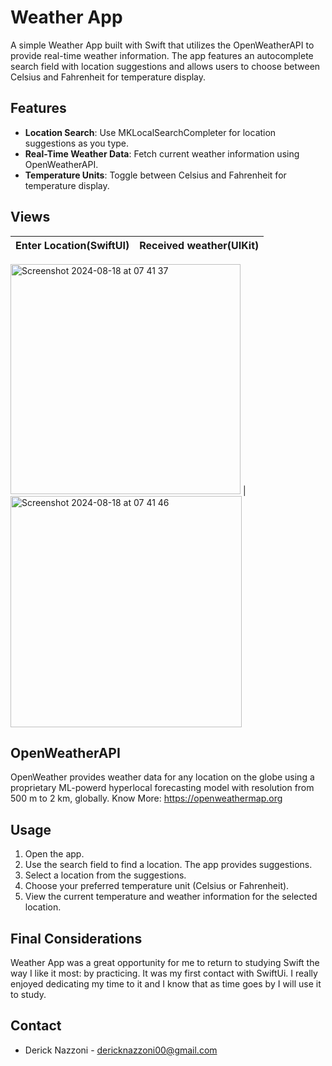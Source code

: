 # Weather App

A simple Weather App built with Swift that utilizes the OpenWeatherAPI to provide real-time weather information. The app features an autocomplete search field with location suggestions and allows users to choose between Celsius and Fahrenheit for temperature display.

## Features

- **Location Search**: Use MKLocalSearchCompleter for location suggestions as you type.
- **Real-Time Weather Data**: Fetch current weather information using OpenWeatherAPI.
- **Temperature Units**: Toggle between Celsius and Fahrenheit for temperature display.

## Views
Enter Location(SwiftUI)    |  Received weather(UIKit)
:-------------------------:|:-------------------------:
<img width="368" alt="Screenshot 2024-08-18 at 07 41 37" src="https://github.com/user-attachments/assets/d4eadb7a-8e9c-44bd-aca6-6edced85cbaf">
 |  <img width="370" alt="Screenshot 2024-08-18 at 07 41 46" src="https://github.com/user-attachments/assets/6011d5ca-2981-4e2d-990c-3739fcc856cd">

## OpenWeatherAPI
OpenWeather provides weather data for any location on the globe using a proprietary ML-powerd hyperlocal forecasting model with resolution from 500 m to 2 km, globally. Know More: https://openweathermap.org

## Usage

1. Open the app.
2. Use the search field to find a location. The app provides suggestions.
3. Select a location from the suggestions.
4. Choose your preferred temperature unit (Celsius or Fahrenheit).
5. View the current temperature and weather information for the selected location.

## Final Considerations

Weather App was a great opportunity for me to return to studying Swift the way I like it most: by practicing. It was my first contact with SwiftUi. I really enjoyed dedicating my time to it and I know that as time goes by I will use it to study.

## Contact
- Derick Nazzoni - dericknazzoni00@gmail.com
